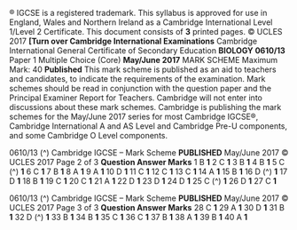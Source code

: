 ® IGCSE is a registered trademark. This syllabus is approved for use in England, Wales and Northern Ireland as a Cambridge International Level 1/Level 2 Certificate. This document consists of **3** printed pages. © UCLES 2017 **[Turn over Cambridge International Examinations** Cambridge International General Certificate of Secondary Education **BIOLOGY 0610/13** Paper 1 Multiple Choice (Core) **May/June 2017** MARK SCHEME Maximum Mark: 40 **Published** This mark scheme is published as an aid to teachers and candidates, to indicate the requirements of the examination. Mark schemes should be read in conjunction with the question paper and the Principal Examiner Report for Teachers. Cambridge will not enter into discussions about these mark schemes. Cambridge is publishing the mark schemes for the May/June 2017 series for most Cambridge IGCSE®, Cambridge International A and AS Level and Cambridge Pre-U components, and some Cambridge O Level components. 


0610/13 (^) Cambridge IGCSE – Mark Scheme **PUBLISHED** May/June 2017 © UCLES 2017 Page 2 of 3 **Question Answer Marks** 1 B **1** 2 C **1** 3 B **1** 4 B **1** 5 C (^) **1** 6 C **1** 7 B **1** 8 A **1** 9 A **1** 10 D **1** 11 C **1** 12 C **1** 13 C **1** 14 A **1** 15 B **1** 16 D (^) **1** 17 D **1** 18 B **1** 19 C **1** 20 C **1** 21 A **1** 22 D **1** 23 D **1** 24 D **1** 25 C (^) **1** 26 D **1** 27 C **1** 


0610/13 (^) Cambridge IGCSE – Mark Scheme **PUBLISHED** May/June 2017 © UCLES 2017 Page 3 of 3 **Question Answer Marks** 28 C **1** 29 A **1** 30 D **1** 31 B **1** 32 D (^) **1** 33 B **1** 34 B **1** 35 C **1** 36 C **1** 37 B **1** 38 A **1** 39 B **1** 40 A **1** 


